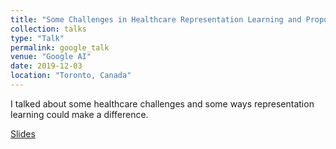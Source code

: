 ```yaml
---
title: "Some Challenges in Healthcare Representation Learning and Proposed Approaches"
collection: talks
type: "Talk"
permalink: google_talk
venue: "Google AI"
date: 2019-12-03
location: "Toronto, Canada"
---
```


I talked about some healthcare challenges and some ways representation learning could make a difference.

[Slides](http://panford.github.io/files/Kobby_medicalRep.pdf)
